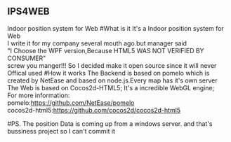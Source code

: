 ## IPS4WEB
Indoor position system for Web
#What is it
It's a Indoor position system for Web<br>
I write it for my company several mouth ago.but manager said <br>"I Choose the WPF version,Because HTML5 WAS NOT VERIFIED BY CONSUMER" <br>screw you manger!!!
So I decided make it open source since it will never Offical used
#How it works
The Backend is based on pomelo which is created by NetEase and based on node.js.Every map has it's own server<br>
The Web is based on Cocos2d-HTML5; It's a incredible WebGL engine;<br>
For more information:<br>
pomelo:https://github.com/NetEase/pomelo<br>
cocos2d-html5:https://github.com/cocos2d/cocos2d-html5

#PS.
The position Data is coming up from a windows server.
and that's bussiness project so I can't commit it
